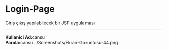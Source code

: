 # Login-Page
Giriş çıkış yapılabilecek bir JSP uygulaması <br>
<hr>
<strong>Kullanici Ad:</strong>cansu <br>
<strong>Parola:</strong>cansu
../Screenshots/Ekran-Goruntusu-44.png
